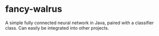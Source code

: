 # fancy-walrus
A simple fully connected neural network in Java, paired with a classifier class. Can easily be integrated into other projects.
